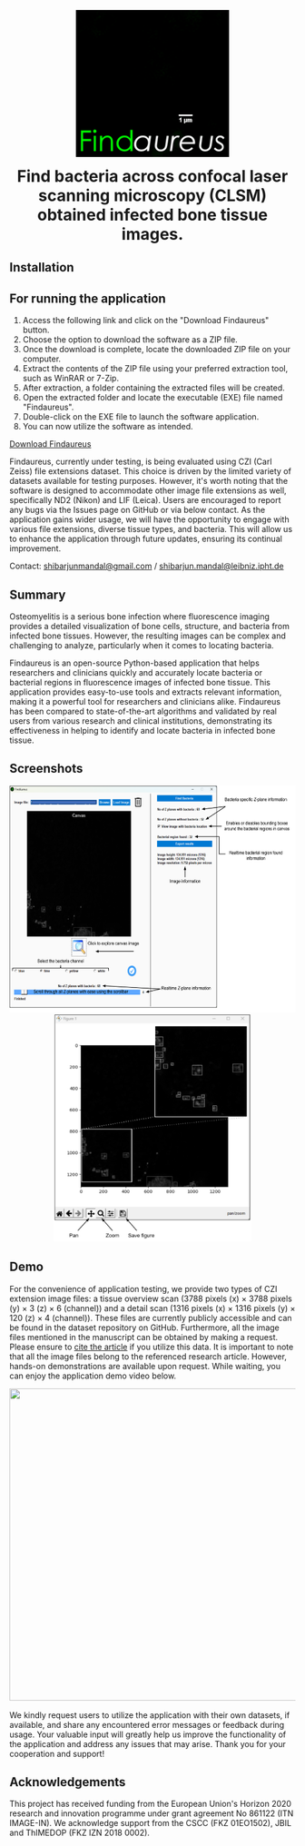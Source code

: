 <p align="center">
<img src = "https://github.com/shibarjun/Findaureus/blob/main/Images/Findaureus_icon_readme.gif" />
</p>

<h1 align="center" style="margin-top: 0px;">Find bacteria across confocal laser scanning microscopy (CLSM) obtained infected bone tissue images.</h1>

## Installation

For running the application
----------------------------------------------------------
1. Access the following link and click on the "Download Findaureus" button.
2. Choose the option to download the software as a ZIP file.
3. Once the download is complete, locate the downloaded ZIP file on your computer.
4. Extract the contents of the ZIP file using your preferred extraction tool, such as WinRAR or 7-Zip.
5. After extraction, a folder containing the extracted files will be created.
6. Open the extracted folder and locate the executable (EXE) file named "Findaureus".
7. Double-click on the EXE file to launch the software application.
8. You can now utilize the software as intended.

[Download Findaureus](https://github.com/shibarjun/Findaureus/releases/download/untagged-535b007f3400e6311660/Findaureus.zip)

Findaureus, currently under testing, is being evaluated using CZI (Carl Zeiss) file extensions dataset. This choice is driven by the limited variety of datasets available for testing purposes. However, it's worth noting that the software is designed to accommodate other image file extensions as well, specifically ND2 (Nikon) and LIF (Leica). Users are encouraged to report any bugs via the Issues page on GitHub or via below contact. As the application gains wider usage, we will have the opportunity to engage with various file extensions, diverse tissue types, and bacteria. This will allow us to enhance the application through future updates, ensuring its continual improvement.

Contact: shibarjunmandal@gmail.com / shibarjun.mandal@leibniz.ipht.de

## Summary

Osteomyelitis is a serious bone infection where fluorescence imaging provides a detailed visualization of bone cells, structure, and bacteria from infected bone tissues. However, the resulting images can be complex and challenging to analyze, particularly when it comes to locating bacteria. 

Findaureus is an open-source Python-based application that helps researchers and clinicians quickly and accurately locate bacteria or bacterial regions in fluorescence images of infected bone tissue. This application provides easy-to-use tools and extracts relevant information, making it a powerful tool for researchers and clinicians alike. Findaureus has been compared to state-of-the-art algorithms and validated by real users from various research and clinical institutions, demonstrating its effectiveness in helping to identify and locate bacteria in infected bone tissue. 

## Screenshots

<p align="center">
<img src = "https://github.com/shibarjun/Findaureus/blob/main/Images/Screenshot_1.png" width="550" height="400" /><img src = "https://github.com/shibarjun/Findaureus/blob/main/Images/Screenshot_2.png" width="350" height="400" />   
</p>

## Demo

For the convenience of application testing, we provide two types of CZI extension image files: a tissue overview scan (3788 pixels (x) × 3788 pixels (y) × 3 (z) × 6 (channel)) and a detail scan (1316 pixels (x) × 1316 pixels (y) × 120 (z) × 4 (channel)). These files are currently publicly accessible and can be found in the dataset repository on GitHub. Furthermore, all the image files mentioned in the manuscript can be obtained by making a request. Please ensure to [cite the article](https://www.mdpi.com/1422-0067/24/11/9762) if you utilize this data. It is important to note that all the image files belong to the referenced research article. However, hands-on demonstrations are available upon request. While waiting, you can enjoy the application demo video below.

<p align="center">
<img src = "https://github.com/shibarjun/FindAureus/blob/main/Images/Findaureus_Demo.gif" width="600" height="550" />   
</p>

We kindly request users to utilize the application with their own datasets, if available, and share any encountered error messages or feedback during usage. Your valuable input will greatly help us improve the functionality of the application and address any issues that may arise. Thank you for your cooperation and support!

## Acknowledgements

This project has received funding from the European Union's Horizon 2020 research and innovation programme under grant agreement No 861122 (ITN IMAGE-IN). We acknowledge support from the CSCC (FKZ 01EO1502), JBIL and ThIMEDOP (FKZ IZN 2018 0002).
